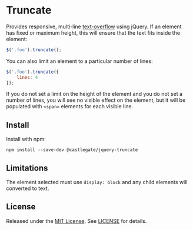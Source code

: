 # Truncate

Provides responsive, multi-line [text-overflow](https://developer.mozilla.org/en/docs/Web/CSS/text-overflow) using jQuery. If an element has fixed or maximum height, this will ensure that the text fits inside the element:

~~~ javascript
$('.foo').truncate();
~~~

You can also limit an element to a particular number of lines:

~~~ javascript
$('.foo').truncate({
    lines: 4
});
~~~

If you do not set a limit on the height of the element and you do not set a number of lines, you will see no visible effect on the element, but it will be populated with `<span>` elements for each visible line.

## Install

Install with npm:

    npm install --save-dev @castlegate/jquery-truncate

## Limitations

The element selected must use `display: block` and any child elements will converted to text.

## License

Released under the [MIT License](https://opensource.org/licenses/MIT). See [LICENSE](LICENSE) for details.
